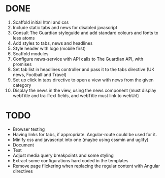 # DONE

1. Scaffold initial html and css
2. Include static tabs and news for disabled javascript
3. Consult The Guardian styleguide and add standard colours and fonts
to less atoms
4. Add styles to tabs, news and headlines
5. Style header with logo (mobile first)
6. Scaffold modules
8. Configure news-service with API calls to The Guardian API, with promises
9. Set tab list in headlines controller and pass it to the tabs directive
(UK news, Football and Travel)
10. Set up click in tabs directive to open a view with news from the given
category
11. Display the news in the view, using the news component (must display webTitle and
trailText fields, and webTitle must link to webUrl)

# TODO
- Browser testing
- Having links for tabs, if appropriate. Angular-route could be used for it.
- Minify css and javascript into one (maybe using cssmin and uglify)
- Document
- Test
- Adjust media query breakpoints and some styling
- Extract some configurations hard coded in the templates
- Remove page flickering when replacing the regular content with Angular directives